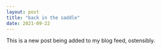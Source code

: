 ```yaml
---
layout: post
title: "back in the saddle"
date: 2021-09-22
---
```


This is a new post being added to my blog feed, ostensibly.
